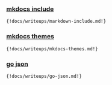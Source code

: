 ### <a href="markdown-include"> mkdocs include </a>
    {!docs/writeups/markdown-include.md!}


### <a href="mkdocs-themes"> mkdocs themes </a>
    {!docs/writeups/mkdocs-themes.md!}

### <a href="go-json"> go json </a>
    {!docs/writeups/go-json.md!}
